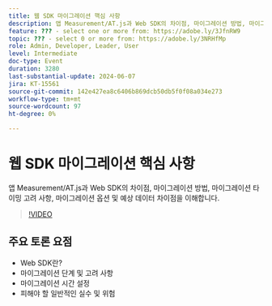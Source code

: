 ```yaml
---
title: 웹 SDK 마이그레이션 핵심 사항
description: 앱 Measurement/AT.js과 Web SDK의 차이점, 마이그레이션 방법, 마이그레이션 타이밍 고려 사항, 마이그레이션 옵션 및 예상 데이터 차이점을 이해합니다.주요 논의 사항 - Web SDK란 무엇입니까? 마이그레이션 단계 및 고려 사항 마이그레이션 시기 일반적인 실수 및 위험 방지
feature: ??? - select one or more from: https://adobe.ly/3JfnRW9
topic: ??? - select 0 or more from: https://adobe.ly/3NRHfMp
role: Admin, Developer, Leader, User
level: Intermediate
doc-type: Event
duration: 3280
last-substantial-update: 2024-06-07
jira: KT-15561
source-git-commit: 142e427ea8c6406b869dcb50db5f0f08a034e273
workflow-type: tm+mt
source-wordcount: 97
ht-degree: 0%

---
```



# 웹 SDK 마이그레이션 핵심 사항

앱 Measurement/AT.js과 Web SDK의 차이점, 마이그레이션 방법, 마이그레이션 타이밍 고려 사항, 마이그레이션 옵션 및 예상 데이터 차이점을 이해합니다.

>[!VIDEO](https://video.tv.adobe.com/v/3429291/?learn=on)

## 주요 토론 요점

* Web SDK란?
* 마이그레이션 단계 및 고려 사항
* 마이그레이션 시간 설정
* 피해야 할 일반적인 실수 및 위험

